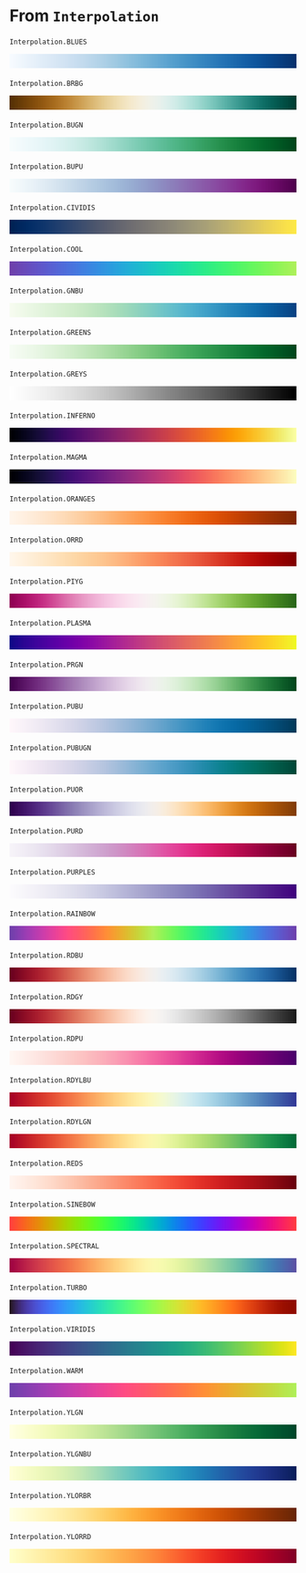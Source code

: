 # From `Interpolation`

`Interpolation.BLUES`

![](../images/interpolations/scheme_blues.png)

`Interpolation.BRBG`

![](../images/interpolations/scheme_brbg.png)

`Interpolation.BUGN`

![](../images/interpolations/scheme_bugn.png)

`Interpolation.BUPU`

![](../images/interpolations/scheme_bupu.png)

`Interpolation.CIVIDIS`

![](../images/interpolations/scheme_cividis.png)

`Interpolation.COOL`

![](../images/interpolations/scheme_cool.png)

`Interpolation.GNBU`

![](../images/interpolations/scheme_gnbu.png)

`Interpolation.GREENS`

![](../images/interpolations/scheme_greens.png)

`Interpolation.GREYS`

![](../images/interpolations/scheme_greys.png)

`Interpolation.INFERNO`

![](../images/interpolations/scheme_inferno.png)

`Interpolation.MAGMA`

![](../images/interpolations/scheme_magma.png)

`Interpolation.ORANGES`

![](../images/interpolations/scheme_oranges.png)

`Interpolation.ORRD`

![](../images/interpolations/scheme_orrd.png)

`Interpolation.PIYG`

![](../images/interpolations/scheme_piyg.png)

`Interpolation.PLASMA`

![](../images/interpolations/scheme_plasma.png)

`Interpolation.PRGN`

![](../images/interpolations/scheme_prgn.png)

`Interpolation.PUBU`

![](../images/interpolations/scheme_pubu.png)

`Interpolation.PUBUGN`

![](../images/interpolations/scheme_pubugn.png)

`Interpolation.PUOR`

![](../images/interpolations/scheme_puor.png)

`Interpolation.PURD`

![](../images/interpolations/scheme_purd.png)

`Interpolation.PURPLES`

![](../images/interpolations/scheme_purples.png)

`Interpolation.RAINBOW`

![](../images/interpolations/scheme_rainbow.png)

`Interpolation.RDBU`

![](../images/interpolations/scheme_rdbu.png)

`Interpolation.RDGY`

![](../images/interpolations/scheme_rdgy.png)

`Interpolation.RDPU`

![](../images/interpolations/scheme_rdpu.png)

`Interpolation.RDYLBU`

![](../images/interpolations/scheme_rdylbu.png)

`Interpolation.RDYLGN`

![](../images/interpolations/scheme_rdylgn.png)

`Interpolation.REDS`

![](../images/interpolations/scheme_reds.png)

`Interpolation.SINEBOW`

![](../images/interpolations/scheme_sinebow.png)

`Interpolation.SPECTRAL`

![](../images/interpolations/scheme_spectral.png)

`Interpolation.TURBO`

![](../images/interpolations/scheme_turbo.png)

`Interpolation.VIRIDIS`

![](../images/interpolations/scheme_viridis.png)

`Interpolation.WARM`

![](../images/interpolations/scheme_warm.png)

`Interpolation.YLGN`

![](../images/interpolations/scheme_ylgn.png)

`Interpolation.YLGNBU`

![](../images/interpolations/scheme_ylgnbu.png)

`Interpolation.YLORBR`

![](../images/interpolations/scheme_ylorbr.png)

`Interpolation.YLORRD`

![](../images/interpolations/scheme_ylorrd.png)
